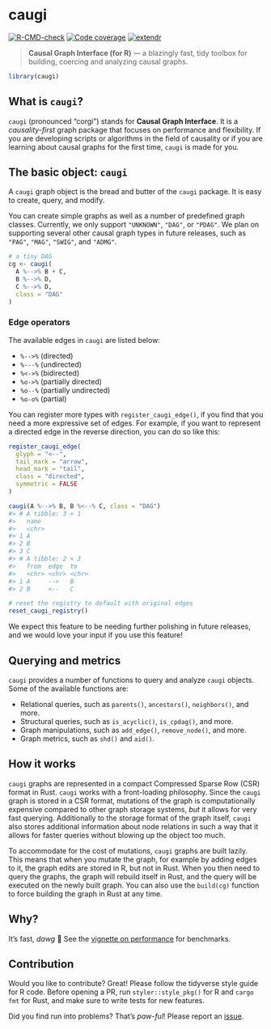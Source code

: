 
<!-- README.md is generated from README.Rmd. Please edit that file -->

# caugi

<!-- badges: start -->

[![R-CMD-check](https://github.com/frederikfabriciusbjerre/caugi/actions/workflows/R-CMD-check.yaml/badge.svg)](https://github.com/frederikfabriciusbjerre/caugi/actions/workflows/R-CMD-check.yaml)
[![Code
coverage](https://codecov.io/gh/frederikfabriciusbjerre/caugi/graph/badge.svg)](https://app.codecov.io/gh/frederikfabriciusbjerre/caugi)
[![extendr](https://img.shields.io/badge/extendr-%5E0.8.1-276DC2)](https://extendr.github.io/extendr/extendr_api/)
<!-- badges: end -->

> **Causal Graph Interface (for R)** — a blazingly fast, tidy toolbox
> for building, coercing and analyzing causal graphs.

``` r
library(caugi)
```

## What is `caugi`?

`caugi` (pronounced “corgi”) stands for **Causal Graph Interface**. It
is a *causality-first* graph package that focuses on performance and
flexibility. If you are developing scripts or algorithms in the field of
causality or if you are learning about causal graphs for the first time,
`caugi` is made for you.

## The basic object: `caugi`

A `caugi` graph object is the bread and butter of the `caugi` package.
It is easy to create, query, and modify.

You can create simple graphs as well as a number of predefined graph
classes. Currently, we only support `"UNKNOWN"`, `"DAG"`, or `"PDAG"`.
We plan on supporting several other causal graph types in future
releases, such as `"PAG"`, `"MAG"`, `"SWIG"`, and `"ADMG"`.

``` r
# a tiny DAG
cg <- caugi(
  A %-->% B + C,
  B %-->% D,
  C %-->% D,
  class = "DAG"
)
```

### Edge operators

The available edges in `caugi` are listed below:

- `%-->%` (directed)
- `%---%` (undirected)
- `%<->%` (bidirected)
- `%o->%` (partially directed)
- `%o--%` (partially undirected)
- `%o-o%` (partial)

You can register more types with `register_caugi_edge()`, if you find
that you need a more expressive set of edges. For example, if you want
to represent a directed edge in the reverse direction, you can do so
like this:

``` r
register_caugi_edge(
  glyph = "<--",
  tail_mark = "arrow",
  head_mark = "tail",
  class = "directed",
  symmetric = FALSE
)

caugi(A %-->% B, B %<--% C, class = "DAG")
#> # A tibble: 3 × 1
#>   name 
#>   <chr>
#> 1 A    
#> 2 B    
#> 3 C    
#> # A tibble: 2 × 3
#>   from  edge  to   
#>   <chr> <chr> <chr>
#> 1 A     -->   B    
#> 2 B     <--   C

# reset the registry to default with original edges
reset_caugi_registry()
```

We expect this feature to be needing further polishing in future
releases, and we would love your input if you use this feature!

## Querying and metrics

`caugi` provides a number of functions to query and analyze `caugi`
objects. Some of the available functions are:

- Relational queries, such as `parents()`, `ancestors()`, `neighbors()`,
  and more.
- Structural queries, such as `is_acyclic()`, `is_cpdag()`, and more.
- Graph manipulations, such as `add_edge()`, `remove_node()`, and more.
- Graph metrics, such as `shd()` and `aid()`.

## How it works

`caugi` graphs are represented in a compact Compressed Sparse Row (CSR)
format in Rust. `caugi` works with a front-loading philosophy. Since the
`caugi` graph is stored in a CSR format, mutations of the graph is
computationally expensive compared to other graph storage systems, *but*
it allows for very fast querying. Additionally to the storage format of
the graph itself, `caugi` also stores additional information about node
relations in such a way that it allows for faster queries without
blowing up the object too much.

To accommodate for the cost of mutations, `caugi` graphs are built
lazily. This means that when you mutate the graph, for example by adding
edges to it, the graph edits are stored in R, but not in Rust. When you
then need to query the graphs, the graph will rebuild itself in Rust,
and the query will be executed on the newly built graph. You can also
use the `build(cg)` function to force building the graph in Rust at any
time.

## Why?

It’s fast, *dawg* 🐶 See the [vignette on
performance](https://frederikfabriciusbjerre.github.io/caugi/articles/performance.html)
for benchmarks.

## Contribution

Would you like to contribute? Great! Please follow the tidyverse style
guide for R code. Before opening a PR, run `styler::style_pkg()` for R
and `cargo fmt` for Rust, and make sure to write tests for new features.

Did you find run into problems? That’s *paw-ful*! Please report an
[issue](https://github.com/frederikfabriciusbjerre/caugi/issues).
